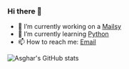 ### Hi there 👋

- 🔭 I’m currently working on a [Mailsy](https://github.com/BalliAsghar/Mailsy)
- 🌱 I’m currently learning [Python](https://www.python.org/)
- 📫 How to reach me: [Email](mailto:m.asghar99@outlook.com)

![Asghar's GitHub stats](https://github-readme-stats.vercel.app/api?username=balliasghar&show_icons=true&theme=radical&count_private=true&theme=default)
